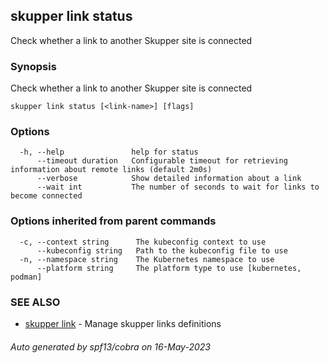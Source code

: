 ## skupper link status

Check whether a link to another Skupper site is connected

### Synopsis

Check whether a link to another Skupper site is connected

```
skupper link status [<link-name>] [flags]
```

### Options

```
  -h, --help               help for status
      --timeout duration   Configurable timeout for retrieving information about remote links (default 2m0s)
      --verbose            Show detailed information about a link
      --wait int           The number of seconds to wait for links to become connected
```

### Options inherited from parent commands

```
  -c, --context string      The kubeconfig context to use
      --kubeconfig string   Path to the kubeconfig file to use
  -n, --namespace string    The Kubernetes namespace to use
      --platform string     The platform type to use [kubernetes, podman]
```

### SEE ALSO

* [skupper link](skupper_link.md)	 - Manage skupper links definitions

###### Auto generated by spf13/cobra on 16-May-2023
